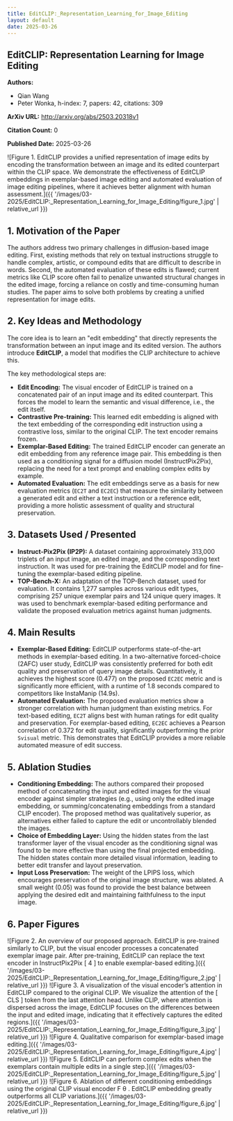 ```yaml
---
title: EditCLIP:_Representation_Learning_for_Image_Editing
layout: default
date: 2025-03-26
---
```

## EditCLIP: Representation Learning for Image Editing
**Authors:**
- Qian Wang
- Peter Wonka, h-index: 7, papers: 42, citations: 309

**ArXiv URL:** http://arxiv.org/abs/2503.20318v1

**Citation Count:** 0

**Published Date:** 2025-03-26

![Figure 1. EditCLIP provides a unified representation of image edits by encoding the transformation between an image and its edited counterpart within the CLIP space. We demonstrate the effectiveness of EditCLIP embeddings in exemplar-based image editing and automated evaluation of image editing pipelines, where it achieves better alignment with human assessment.]({{ '/images/03-2025/EditCLIP:_Representation_Learning_for_Image_Editing/figure_1.jpg' | relative_url }})
## 1. Motivation of the Paper
The authors address two primary challenges in diffusion-based image editing. First, existing methods that rely on textual instructions struggle to handle complex, artistic, or compound edits that are difficult to describe in words. Second, the automated evaluation of these edits is flawed; current metrics like CLIP score often fail to penalize unwanted structural changes in the edited image, forcing a reliance on costly and time-consuming human studies. The paper aims to solve both problems by creating a unified representation for image edits.

## 2. Key Ideas and Methodology
The core idea is to learn an "edit embedding" that directly represents the transformation between an input image and its edited version. The authors introduce **EditCLIP**, a model that modifies the CLIP architecture to achieve this.

The key methodological steps are:
- **Edit Encoding:** The visual encoder of EditCLIP is trained on a concatenated pair of an input image and its edited counterpart. This forces the model to learn the semantic and visual difference, i.e., the edit itself.
- **Contrastive Pre-training:** This learned edit embedding is aligned with the text embedding of the corresponding edit instruction using a contrastive loss, similar to the original CLIP. The text encoder remains frozen.
- **Exemplar-Based Editing:** The trained EditCLIP encoder can generate an edit embedding from any reference image pair. This embedding is then used as a conditioning signal for a diffusion model (InstructPix2Pix), replacing the need for a text prompt and enabling complex edits by example.
- **Automated Evaluation:** The edit embeddings serve as a basis for new evaluation metrics (`EC2T` and `EC2EC`) that measure the similarity between a generated edit and either a text instruction or a reference edit, providing a more holistic assessment of quality and structural preservation.

## 3. Datasets Used / Presented
- **Instruct-Pix2Pix (IP2P):** A dataset containing approximately 313,000 triplets of an input image, an edited image, and the corresponding text instruction. It was used for pre-training the EditCLIP model and for fine-tuning the exemplar-based editing pipeline.
- **TOP-Bench-X:** An adaptation of the TOP-Bench dataset, used for evaluation. It contains 1,277 samples across various edit types, comprising 257 unique exemplar pairs and 124 unique query images. It was used to benchmark exemplar-based editing performance and validate the proposed evaluation metrics against human judgments.

## 4. Main Results
- **Exemplar-Based Editing:** EditCLIP outperforms state-of-the-art methods in exemplar-based editing. In a two-alternative forced-choice (2AFC) user study, EditCLIP was consistently preferred for both edit quality and preservation of query image details. Quantitatively, it achieves the highest score (0.477) on the proposed `EC2EC` metric and is significantly more efficient, with a runtime of 1.8 seconds compared to competitors like InstaManip (14.9s).
- **Automated Evaluation:** The proposed evaluation metrics show a stronger correlation with human judgment than existing metrics. For text-based editing, `EC2T` aligns best with human ratings for edit quality and preservation. For exemplar-based editing, `EC2EC` achieves a Pearson correlation of 0.372 for edit quality, significantly outperforming the prior `Svisual` metric. This demonstrates that EditCLIP provides a more reliable automated measure of edit success.

## 5. Ablation Studies
- **Conditioning Embedding:** The authors compared their proposed method of concatenating the input and edited images for the visual encoder against simpler strategies (e.g., using only the edited image embedding, or summing/concatenating embeddings from a standard CLIP encoder). The proposed method was qualitatively superior, as alternatives either failed to capture the edit or uncontrollably blended the images.
- **Choice of Embedding Layer:** Using the hidden states from the last transformer layer of the visual encoder as the conditioning signal was found to be more effective than using the final projected embedding. The hidden states contain more detailed visual information, leading to better edit transfer and layout preservation.
- **Input Loss Preservation:** The weight of the LPIPS loss, which encourages preservation of the original image structure, was ablated. A small weight (0.05) was found to provide the best balance between applying the desired edit and maintaining faithfulness to the input image.

## 6. Paper Figures
![Figure 2. An overview of our proposed approach. EditCLIP is pre-trained similarly to CLIP, but the visual encoder processes a concatenated exemplar image pair. After pre-training, EditCLIP can replace the text encoder in InstructPix2Pix [ 4 ] to enable exemplar-based editing.]({{ '/images/03-2025/EditCLIP:_Representation_Learning_for_Image_Editing/figure_2.jpg' | relative_url }})
![Figure 3. A visualization of the visual encoder’s attention in EditCLIP compared to the original CLIP. We visualize the attention of the [ CLS ] token from the last attention head. Unlike CLIP, where attention is dispersed across the image, EditCLIP focuses on the differences between the input and edited image, indicating that it effectively captures the edited regions.]({{ '/images/03-2025/EditCLIP:_Representation_Learning_for_Image_Editing/figure_3.jpg' | relative_url }})
![Figure 4. Qualitative comparison for exemplar-based image editing.]({{ '/images/03-2025/EditCLIP:_Representation_Learning_for_Image_Editing/figure_4.jpg' | relative_url }})
![Figure 5. EditCLIP can perform complex edits when the exemplars contain multiple edits in a single step.]({{ '/images/03-2025/EditCLIP:_Representation_Learning_for_Image_Editing/figure_5.jpg' | relative_url }})
![Figure 6. Ablation of different conditioning embeddings using the original CLIP visual encoder F θ . EditCLIP embedding greatly outperforms all CLIP variations.]({{ '/images/03-2025/EditCLIP:_Representation_Learning_for_Image_Editing/figure_6.jpg' | relative_url }})
